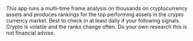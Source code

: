 This app runs a multi-time frame analysis on thousands on cryptocurrency assets and produces rankings for the top performing assets in the crypto currency market. Best to check in at least daily if your following signals. Crypto is volatile and the ranks change often. Do your own research this is not financial advise. 
